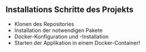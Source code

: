 ## Installations Schritte des Projekts

- Klonen des Repositories
- Installation der notwendigen Pakete
- Docker-Konfiguration und -Installation
- Starten der Applikation in einem Docker-Container!
